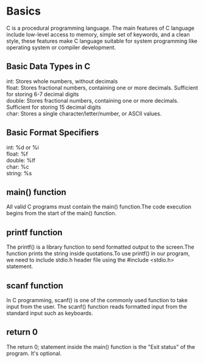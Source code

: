 # Basics
C is a procedural programming language.
 The main features of C language include low-level access to memory, simple set of keywords, and a clean style, these features make C language suitable for system programming like operating system or compiler development.

## Basic Data Types in C
int: Stores whole numbers, without decimals  
float: Stores fractional numbers, containing one or more decimals. Sufficient for storing 6-7 decimal digits  
double: Stores fractional numbers, containing one or more decimals. Sufficient for storing 15 decimal digits  
char: Stores a single character/letter/number, or ASCII values.

## Basic Format Specifiers
int: %d or %i  
float: %f  
double: %lf  
char: %c  
string: %s

## main() function
All valid C programs must contain the main() function.The code execution begins from the start of the main() function.

## printf function
The printf() is a library function to send formatted output to the screen.The function prints the string inside quotations.To use printf() in our program, we need to include stdio.h header file using the #include <stdio.h> statement.

## scanf function
In C programming, scanf() is one of the commonly used function to take input from the user. The scanf() function reads formatted input from the standard input such as keyboards.

## return 0
The return 0; statement inside the main() function is the "Exit status" of the program. It's optional.
